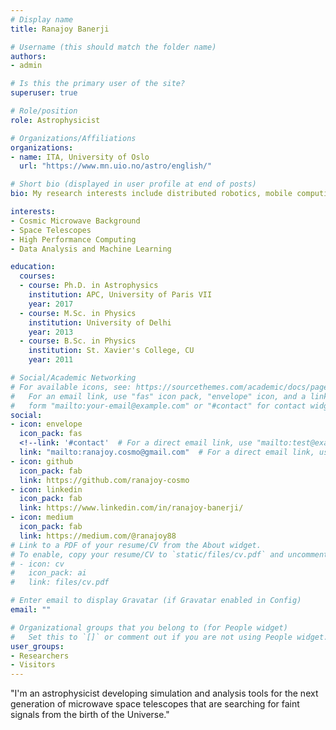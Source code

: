 ```yaml
---
# Display name
title: Ranajoy Banerji

# Username (this should match the folder name)
authors:
- admin

# Is this the primary user of the site?
superuser: true

# Role/position
role: Astrophysicist

# Organizations/Affiliations
organizations:
- name: ITA, University of Oslo
  url: "https://www.mn.uio.no/astro/english/"

# Short bio (displayed in user profile at end of posts)
bio: My research interests include distributed robotics, mobile computing and programmable matter.

interests:
- Cosmic Microwave Background
- Space Telescopes
- High Performance Computing
- Data Analysis and Machine Learning

education:
  courses:
  - course: Ph.D. in Astrophysics
    institution: APC, University of Paris VII
    year: 2017
  - course: M.Sc. in Physics
    institution: University of Delhi
    year: 2013
  - course: B.Sc. in Physics
    institution: St. Xavier's College, CU
    year: 2011

# Social/Academic Networking
# For available icons, see: https://sourcethemes.com/academic/docs/page-builder/#icons
#   For an email link, use "fas" icon pack, "envelope" icon, and a link in the
#   form "mailto:your-email@example.com" or "#contact" for contact widget.
social:
- icon: envelope
  icon_pack: fas
  <!--link: '#contact'  # For a direct email link, use "mailto:test@example.org".-->
  link: "mailto:ranajoy.cosmo@gmail.com"  # For a direct email link, use "mailto:test@example.org".
- icon: github
  icon_pack: fab
  link: https://github.com/ranajoy-cosmo
- icon: linkedin
  icon_pack: fab
  link: https://www.linkedin.com/in/ranajoy-banerji/
- icon: medium
  icon_pack: fab
  link: https://medium.com/@ranajoy88
# Link to a PDF of your resume/CV from the About widget.
# To enable, copy your resume/CV to `static/files/cv.pdf` and uncomment the lines below.
# - icon: cv
#   icon_pack: ai
#   link: files/cv.pdf

# Enter email to display Gravatar (if Gravatar enabled in Config)
email: ""

# Organizational groups that you belong to (for People widget)
#   Set this to `[]` or comment out if you are not using People widget.
user_groups:
- Researchers
- Visitors
---
```


"I'm an astrophysicist developing simulation and analysis tools for the next generation
of microwave space telescopes that are searching for faint signals from the birth of the 
Universe."

